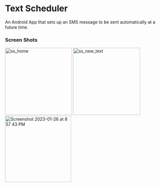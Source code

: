 # Text Scheduler
An Android App that sets up an SMS message to be sent automatically at a future time.

### Screen Shots
<img width="220" alt="ss_home" src="https://user-images.githubusercontent.com/31792170/213938588-33b78482-10b4-49d0-a397-f8a9dfbb4be2.png">  <img width="220" alt="ss_new_text" src="https://user-images.githubusercontent.com/31792170/214771600-a1e8e4b5-71fb-41a9-beaa-c4dd72c18b75.png">  <img width="217" alt="Screenshot 2023-01-26 at 8 57 43 PM" src="https://user-images.githubusercontent.com/31792170/215012722-79385ea8-7304-42ab-89ed-7ae7fb45f616.png">
